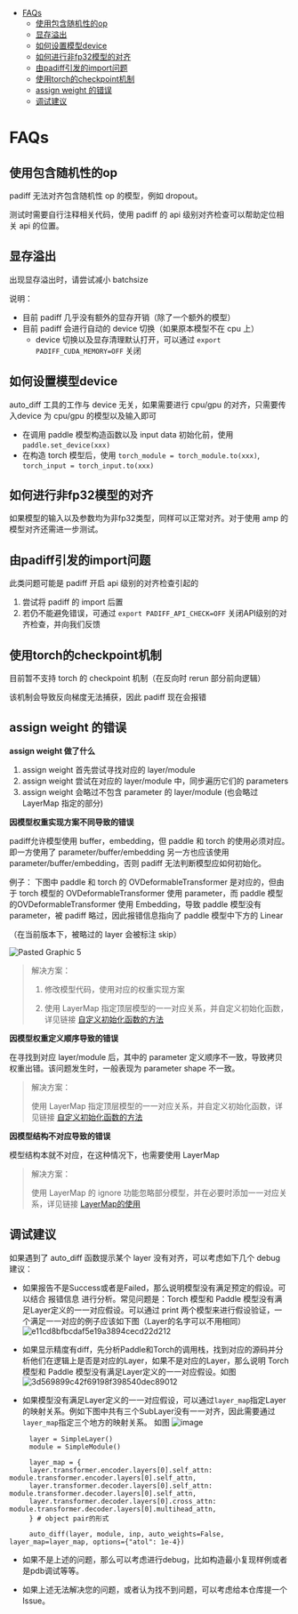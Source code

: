 - [FAQs](#faqs)
  - [使用包含随机性的op](#使用包含随机性的op)
  - [显存溢出](#显存溢出)
  - [如何设置模型device](#如何设置模型device)
  - [如何进行非fp32模型的对齐](#如何进行非fp32模型的对齐)
  - [由padiff引发的import问题](#由padiff引发的import问题)
  - [使用torch的checkpoint机制](#使用torch的checkpoint机制)
  - [assign weight 的错误](#assign-weight-的错误)
  - [调试建议](#调试建议)


# FAQs

## 使用包含随机性的op

padiff 无法对齐包含随机性 op 的模型，例如 dropout。

测试时需要自行注释相关代码，使用 padiff 的 api 级别对齐检查可以帮助定位相关 api 的位置。



## 显存溢出

出现显存溢出时，请尝试减小 batchsize

说明：

-   目前 padiff 几乎没有额外的显存开销（除了一个额外的模型）
-   目前 padiff 会进行自动的 device 切换（如果原本模型不在 cpu 上）
    -   device 切换以及显存清理默认打开，可以通过 `export PADIFF_CUDA_MEMORY=OFF` 关闭



## 如何设置模型device

auto_diff 工具的工作与 device 无关，如果需要进行 cpu/gpu 的对齐，只需要传入device 为 cpu/gpu 的模型以及输入即可

-   在调用 paddle 模型构造函数以及 input data 初始化前，使用 `paddle.set_device(xxx)`
-   在构造 torch 模型后，使用 `torch_module = torch_module.to(xxx)`, `torch_input = torch_input.to(xxx)`



## 如何进行非fp32模型的对齐

如果模型的输入以及参数均为非fp32类型，同样可以正常对齐。对于使用 amp 的模型对齐还需进一步测试。



## 由padiff引发的import问题

此类问题可能是 padiff 开启 api 级别的对齐检查引起的

1.   尝试将 padiff 的 import 后置
2.   若仍不能避免错误，可通过  `export PADIFF_API_CHECK=OFF` 关闭API级别的对齐检查，并向我们反馈



## 使用torch的checkpoint机制

目前暂不支持 torch 的 checkpoint 机制（在反向时 rerun 部分前向逻辑）

该机制会导致反向梯度无法捕获，因此 padiff 现在会报错



## assign weight 的错误

**assign weight 做了什么**
1. assign weight 首先尝试寻找对应的 layer/module
2. assign weight 尝试在对应的 layer/module 中，同步遍历它们的 parameters
3. assign weight 会略过不包含 parameter 的 layer/module (也会略过 LayerMap 指定的部分)

**因模型权重实现方案不同导致的错误**

padiff允许模型使用 buffer，embedding，但 paddle 和 torch 的使用必须对应。即一方使用了 parameter/buffer/embedding 另一方也应该使用 parameter/buffer/embedding，否则 padiff 无法判断模型应如何初始化。

例子：
下图中 paddle 和 torch 的 OVDeformableTransformer 是对应的，但由于 torch 模型的 OVDeformableTransformer 使用 parameter，而 paddle 模型的OVDeformableTransformer 使用 Embedding，导致 paddle 模型没有 parameter，被 padiff 略过，因此报错信息指向了 paddle 模型中下方的 Linear

（在当前版本下，被略过的 layer 会被标注 skip）

![Pasted Graphic 5](https://user-images.githubusercontent.com/79986504/227197672-1ecc6b74-d796-447f-8508-2bcf6cbb6bc6.png)


> 解决方案：
>
> 1. 修改模型代码，使用对应的权重实现方案
>
> 2. 使用 LayerMap 指定顶层模型的一一对应关系，并自定义初始化函数，详见链接 [自定义初始化函数的方法](SpecialInit.md)

**因模型权重定义顺序导致的错误**

在寻找到对应 layer/module 后，其中的 parameter 定义顺序不一致，导致拷贝权重出错。该问题发生时，一般表现为 parameter shape 不一致。

> 解决方案：
>
> 使用 LayerMap 指定顶层模型的一一对应关系，并自定义初始化函数，详见链接 [自定义初始化函数的方法](SpecialInit.md)

**因模型结构不对应导致的错误**

模型结构本就不对应，在这种情况下，也需要使用 LayerMap

> 解决方案：
>
> 使用 LayerMap 的 ignore 功能忽略部分模型，并在必要时添加一一对应关系，详见链接 [LayerMap的使用](LayerMap.md)

## 调试建议

如果遇到了 auto_diff 函数提示某个 layer 没有对齐，可以考虑如下几个 debug 建议：

-   如果报告不是Success或者是Failed，那么说明模型没有满足预定的假设。可以结合 报错信息 进行分析。常见问题是：Torch 模型和 Paddle 模型没有满足Layer定义的一一对应假设。可以通过 print 两个模型来进行假设验证，一个满足一一对应的例子应该如下图（Layer的名字可以不用相同）![e11cd8bfbcdaf5e19a3894cecd22d212](https://user-images.githubusercontent.com/16025309/209917443-e5c21829-f4a6-4bdf-a621-b123c11e83d6.jpg)

-   如果显示精度有diff，先分析Paddle和Torch的调用栈，找到对应的源码并分析他们在逻辑上是否是对应的Layer，如果不是对应的Layer，那么说明 Torch 模型和 Paddle 模型没有满足Layer定义的一一对应假设。如图  ![3d569899c42f69198f398540dec89012](https://user-images.githubusercontent.com/16025309/209917231-717c8e88-b3d8-41bc-b6a9-0330d0d9ed50.png)

-   如果模型没有满足Layer定义的一一对应假设，可以通过`layer_map`指定Layer的映射关系。例如下图中共有三个SubLayer没有一一对齐，因此需要通过`layer_map`指定三个地方的映射关系。 如图  ![image](https://user-images.githubusercontent.com/40840292/212643420-b30d5d6f-3a26-4a41-8dc2-7b3e6622c1d5.png)

```
     layer = SimpleLayer()
     module = SimpleModule()

     layer_map = {
     layer.transformer.encoder.layers[0].self_attn: module.transformer.encoder.layers[0].self_attn,
     layer.transformer.decoder.layers[0].self_attn: module.transformer.decoder.layers[0].self_attn,
     layer.transformer.decoder.layers[0].cross_attn: module.transformer.decoder.layers[0].multihead_attn,
     } # object pair的形式

     auto_diff(layer, module, inp, auto_weights=False, layer_map=layer_map, options={"atol": 1e-4})

```

-   如果不是上述的问题，那么可以考虑进行debug，比如构造最小复现样例或者是pdb调试等等。

-   如果上述无法解决您的问题，或者认为找不到问题，可以考虑给本仓库提一个Issue。
